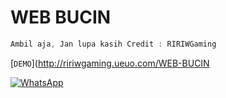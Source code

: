# WEB BUCIN
```js
Ambil aja, Jan lupa kasih Credit : RIRIWGaming
```
[`DEMO`](http://ririwgaming.ueuo.com/WEB-BUCIN

[![WhatsApp](https://img.shields.io/badge/WhatsApp%20Group-25D366?style=for-the-badge&logo=whatsapp&logoColor=white)](http://ririwgaming.ueuo.com/whatsapp)